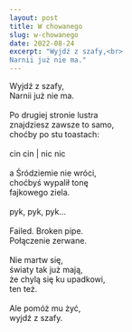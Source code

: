 ```yaml
---
layout: post
title: W chowanego
slug: w-chowanego
date: 2022-08-24
excerpt: "Wyjdź z szafy,<br>
Narnii już nie ma."
---
```

Wyjdź z szafy,<br>
Narnii już nie ma.<br>
<br>
Po drugiej stronie lustra<br>
znajdziesz zawsze to samo,<br>
choćby po stu toastach:<br>
<br>
cin cin | nic nic<br>
<br>
a Śródziemie nie wróci,<br>
choćbyś wypalił tonę<br>
fajkowego ziela.<br>
<br>
pyk, pyk, pyk...<br>
<br>
Failed. Broken pipe.<br>
Połączenie zerwane.<br>
<br>
Nie martw się,<br>
światy tak już mają,<br>
że chylą się ku upadkowi,<br>
ten też.<br>
<br>
Ale pomóż mu żyć,<br>
wyjdź z szafy.
